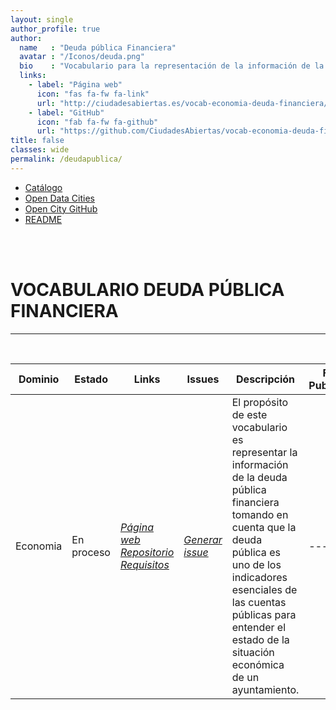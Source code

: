 ```yaml
---
layout: single
author_profile: true 
author:
  name   : "Deuda pública Financiera"
  avatar : "/Iconos/deuda.png"
  bio    : "Vocabulario para la representación de la información de la Deuda Pública Financiera de un ayuntamiento."
  links:
    - label: "Página web"
      icon: "fas fa-fw fa-link"
      url: "http://ciudadesabiertas.es/vocab-economia-deuda-financiera/OnToology/ontology/deudaPublicaFinanciera.owl/documentation/index-es.html"
    - label: "GitHub"
      icon: "fab fa-fw fa-github"
      url: "https://github.com/CiudadesAbiertas/vocab-economia-deuda-financiera"
title: false
classes: wide
permalink: /deudapublica/
---
```

<head>
<link href="/FEMPTFG/stylesheet.css" rel="stylesheet"/>
  
  <nav class="style-4">
<ul class="menu-4">
	<li class="current"><a href="https://fempcatalogo.github.io/FEMPTFG/" data-hover="Catálogo">Catálogo</a></li>
	<li class="left"><a href="http://vocab.linkeddata.es/datosabiertos/" data-hover="Open Data Cities">Open Data Cities</a></li>
	<li class="left"><a href="https://github.com/opencitydata/" data-hover="Open City GitHub">Open City GitHub</a></li>
	<li class="left"><a href="https://github.com/CiudadesAbiertas/vocab-economia-deuda-financiera/blob/master/README.md data-hover="README">README</a></li>
</ul>
	</nav>
	<br><br>
  
</head>

<div id="bodyid">
<link href="stylesheet.css" rel="stylesheet"/>

<h1> VOCABULARIO DEUDA PÚBLICA FINANCIERA </h1>
</div>
  
---

&nbsp;
 

  
  
| Dominio |  Estado  |   Links   |   Issues   |   Descripción   |  Fecha Publicación |   Prefijo   | Formatos |   Liciencia | Idiomas   | 
| -------- | -------- | --------- | ---------- | --------------- | -------- | --------- | -------- | --------- | ---------- | 
| Economia | En proceso | *[Página web](http://ciudadesabiertas.es/vocab-economia-deuda-financiera/OnToology/ontology/deudaPublicaFinanciera.owl/documentation/index-es.html)* *[Repositorio](https://github.com/CiudadesAbiertas/vocab-economia-deuda-financiera)*  *[Requisitos](https://github.com/CiudadesAbiertas/vocab-economia-deuda-financiera/blob/master/requirements/Requisitos%20y%20Glosario%20Deuda%20Publica.xlsx)*  |  *[Generar issue](https://github.com/CiudadesAbiertas/vocab-economia-deuda-financiera/issues)*   | El propósito de este vocabulario es representar la información de la deuda pública financiera tomando en cuenta que la deuda pública es uno de los indicadores esenciales de las cuentas públicas para entender el estado de la situación económica de un ayuntamiento.   | --- | esdeuda | rdf+xml   html   turtle | CC-BY  | es   en   |
 
 
  
&nbsp;

